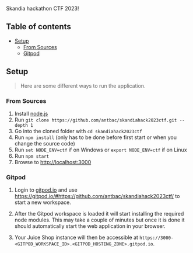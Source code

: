 Skandia hackathon CTF 2023!

## Table of contents

- [Setup](#setup)
    - [From Sources](#from-sources)
    - [Gitpod](#gitpod)

## Setup

> Here are some different ways to run the application.

### From Sources

1. Install [node.js](#nodejs-version-compatibility)
2. Run `git clone https://github.com/antbac/skandiahack2023ctf.git --depth 1`
3. Go into the cloned folder with `cd skandiahack2023ctf`
4. Run `npm install` (only has to be done before first start or when you change the source code)
5. Run `set NODE_ENV=ctf` if on Windows or `export NODE_ENV=ctf` if on Linux
6. Run `npm start`
7. Browse to <http://localhost:3000>

### Gitpod 

1. Login to [gitpod.io](https://gitpod.io) and use <https://gitpod.io/#https://github.com/antbac/skandiahack2023ctf/> to start a new workspace.

2. After the Gitpod workspace is loaded it will start installing the required node modules. This may take a couple of minutes but once it is done it should automatically start the web application in your browser.

3. Your Juice Shop instance will then be accessible at `https://3000-<GITPOD_WORKSPACE_ID>.<GITPOD_HOSTING_ZONE>.gitpod.io`.

